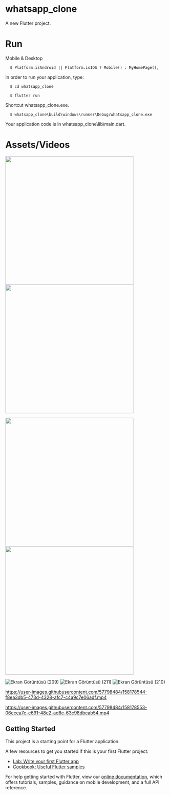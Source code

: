 
# whatsapp_clone

A new Flutter project.
# Run
Mobile & Desktop

<!--START_SECTION:waka-->
```text
  $ Platform.isAndroid || Platform.isIOS ? Mobile() : MyHomePage(),
```
<!--END_SECTION:waka-->

In order to run your application, type:




<!--START_SECTION:waka-->
```text
  $ cd whatsapp_clone
```
<!--END_SECTION:waka-->


<!--START_SECTION:waka-->
```text
  $ flutter run
```
<!--END_SECTION:waka-->
Shortcut whatsapp_clone.exe.
<!--START_SECTION:waka-->
```text
  $ whatsapp_clone\build\windows\runner\Debug/whatsapp_clone.exe
```
<!--END_SECTION:waka-->

Your application code is in whatsapp_clone\lib\main.dart.

# Assets/Videos



<p float="left">
  <img src="https://user-images.githubusercontent.com/57798484/158177842-f5cc2c0a-c746-42ea-bf84-b47572dc0adb.png" width="400" />
  <img src="https://user-images.githubusercontent.com/57798484/158177845-1ddc858d-9574-4f7f-b542-dd9ac370bc2c.png" width="400"/>
</p>
<p float="left">
  <img src="https://user-images.githubusercontent.com/57798484/158177831-61c0d9db-4d46-4e9e-9d5b-12de6ed95354.png" width="400" />
  <img src="https://user-images.githubusercontent.com/57798484/158177835-4eb22bbc-3bca-4380-abf4-f1e7628995ac.png" width="400"/>
</p>






![Ekran Görüntüsü (209)](https://user-images.githubusercontent.com/57798484/158177729-aeb00dda-711b-4749-b4cf-21f9e5437b3d.png)
![Ekran Görüntüsü (211)](https://user-images.githubusercontent.com/57798484/158177738-73217678-9c0b-4e2f-8976-9daa65aa6da4.png)
![Ekran Görüntüsü (210)](https://user-images.githubusercontent.com/57798484/158177736-2de7656b-a8a8-450b-8aa6-8567455eadd3.png)


https://user-images.githubusercontent.com/57798484/158178544-f8ea3db5-473d-4328-afc7-c4a9c7e06adf.mp4


https://user-images.githubusercontent.com/57798484/158178553-06ecea7c-c691-48e2-ad8c-63c98dbcab54.mp4




## Getting Started

This project is a starting point for a Flutter application.

A few resources to get you started if this is your first Flutter project:

- [Lab: Write your first Flutter app](https://flutter.dev/docs/get-started/codelab)
- [Cookbook: Useful Flutter samples](https://flutter.dev/docs/cookbook)

For help getting started with Flutter, view our
[online documentation](https://flutter.dev/docs), which offers tutorials,
samples, guidance on mobile development, and a full API reference.
